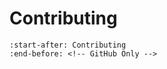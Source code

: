 # Contributing

```{include} ../CONTRIBUTING.md
:start-after: Contributing
:end-before: <!-- GitHub Only -->
```

[code of conduct]: https://github.com/oliverjwroberts/coding_for_healthcare_professionals/blob/main/CODE_OF_CONDUCT.md
